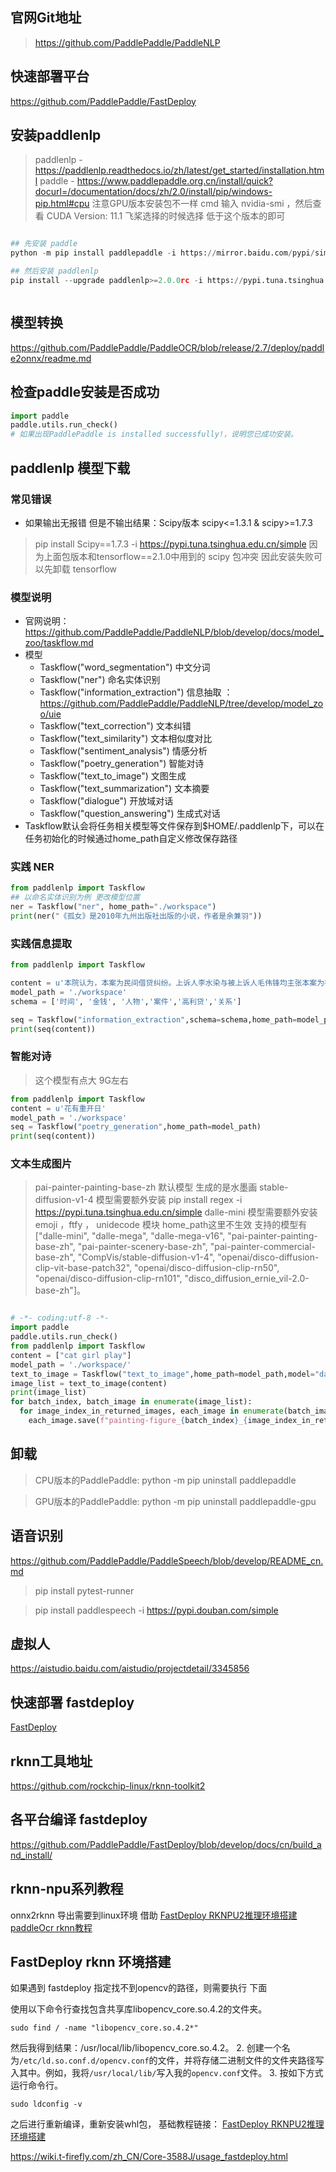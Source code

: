 ## 官网Git地址 
> https://github.com/PaddlePaddle/PaddleNLP


## 快速部署平台
https://github.com/PaddlePaddle/FastDeploy

## 安装paddlenlp
> paddlenlp - https://paddlenlp.readthedocs.io/zh/latest/get_started/installation.html
> paddle - https://www.paddlepaddle.org.cn/install/quick?docurl=/documentation/docs/zh/2.0/install/pip/windows-pip.html#cpu
> 注意GPU版本安装包不一样 cmd 输入 nvidia-smi ，然后查看  CUDA Version: 11.1 飞桨选择的时候选择 低于这个版本的即可
```python

## 先安装 paddle 
python -m pip install paddlepaddle -i https://mirror.baidu.com/pypi/simple

## 然后安装 paddlenlp
pip install --upgrade paddlenlp>=2.0.0rc -i https://pypi.tuna.tsinghua.edu.cn/simple



```

## 模型转换

https://github.com/PaddlePaddle/PaddleOCR/blob/release/2.7/deploy/paddle2onnx/readme.md

## 检查paddle安装是否成功
> 
```python
import paddle
paddle.utils.run_check()
# 如果出现PaddlePaddle is installed successfully!，说明您已成功安装。
```

## paddlenlp 模型下载

### 常见错误
  - 如果输出无报错 但是不输出结果：Scipy版本 scipy<=1.3.1 & scipy>=1.7.3 
  > pip install Scipy==1.7.3 -i https://pypi.tuna.tsinghua.edu.cn/simple
  > 因为上面包版本和tensorflow==2.1.0中用到的 scipy 包冲突 因此安装失败可以先卸载 tensorflow

### 模型说明
 - 官网说明： https://github.com/PaddlePaddle/PaddleNLP/blob/develop/docs/model_zoo/taskflow.md
 - 模型
   - Taskflow("word_segmentation") 中文分词
   - Taskflow("ner")  命名实体识别
   - Taskflow("information_extraction") 信息抽取 ：https://github.com/PaddlePaddle/PaddleNLP/tree/develop/model_zoo/uie
   - Taskflow("text_correction") 文本纠错
   - Taskflow("text_similarity") 文本相似度对比
   - Taskflow("sentiment_analysis") 情感分析
   - Taskflow("poetry_generation") 智能对诗
   - Taskflow("text_to_image") 文图生成
   - Taskflow("text_summarization") 文本摘要
   - Taskflow("dialogue")	开放域对话
   - Taskflow("question_answering") 生成式对话
 - Taskflow默认会将任务相关模型等文件保存到$HOME/.paddlenlp下，可以在任务初始化的时候通过home_path自定义修改保存路径 

### 实践 NER
```python
from paddlenlp import Taskflow
## 以命名实体识别为例 更改模型位置
ner = Taskflow("ner", home_path="./workspace")
print(ner("《孤女》是2010年九州出版社出版的小说，作者是余兼羽"))

```
### 实践信息提取

```python
from paddlenlp import Taskflow

content = u'本院认为，本案为民间借贷纠纷。上诉人李水染与被上诉人毛伟锋均主张本案为被上诉人毛伟锋与张晓环的夫妻共同债务，本案争议焦点之一为本案债务是否夫妻共同债务的问题。首先，被上诉人毛伟锋以个人名义对外借款，根据合同相对性原则，效力仅及于其本人，除非该债务是用于日常家庭生活的小额债务，其享有家事代理权，效力及于夫妻的另一方。审查本案债务数额高达180余万元，超过家事代理的合理范围，该举债行为的效力不当然及于上诉人张晓环。其次，根据《中华人民共和国婚姻法》第四十一条规定，离婚时，原为夫妻共同生活所负的债务，应当共同偿还。确定夫妻共同债务的关键在于是否为夫妻共同生活所借。审查借据上记载的借款用途为因移民而借款，被上诉人毛伟锋又称其于2011年2月支取该款后，将其中145万元用于归还高利贷，60万元支付给上诉人张晓环，但上诉人张晓环予以否认，毛伟锋亦没有提交巨额款项交付的相关证据。再次，离婚时被上诉人毛伟锋没有提到存在夫妻共同债务，其在离婚后再声称存在夫妻共同债务违背此前的约定，最后，上诉人李水染作为被上诉人毛伟锋的母亲，对被上诉人毛伟锋与上诉人张晓环离婚事宜应当清楚，其在两人离婚时没有主张本案的巨额债务不符合常理，在两人婚姻关系存续期间亦未向上诉人张晓环主张过权利，在两人离婚后才向被上诉人毛伟锋主张权利，在款项交付之时亦未向上诉人张晓环主张过债务的成立，由此可见，上诉人李水染由始至终并未将该债务作为夫妻共同债务看待。综上，原审认定本案债务为被上诉人毛伟锋的个人债务正确，本院予以维持。'
model_path = './workspace'
schema = ['时间', '金钱', '人物','案件','高利贷','关系']

seq = Taskflow("information_extraction",schema=schema,home_path=model_path)
print(seq(content))
```
### 智能对诗
> 这个模型有点大 9G左右 
```python
from paddlenlp import Taskflow
content = u'花有重开日'
model_path = './workspace'
seq = Taskflow("poetry_generation",home_path=model_path)
print(seq(content))


```
### 文本生成图片
> pai-painter-painting-base-zh 默认模型 生成的是水墨画 
> stable-diffusion-v1-4 模型需要额外安装  pip install regex -i https://pypi.tuna.tsinghua.edu.cn/simple
> dalle-mini 模型需要额外安装  emoji ，ftfy ， unidecode 模块
> home_path这里不生效
> 支持的模型有["dalle-mini", "dalle-mega", "dalle-mega-v16", "pai-painter-painting-base-zh", "pai-painter-scenery-base-zh", "pai-painter-commercial-base-zh", "CompVis/stable-diffusion-v1-4", "openai/disco-diffusion-clip-vit-base-patch32", "openai/disco-diffusion-clip-rn50", "openai/disco-diffusion-clip-rn101", "disco_diffusion_ernie_vil-2.0-base-zh"]。

```python

# -*- coding:utf-8 -*-
import paddle
paddle.utils.run_check()
from paddlenlp import Taskflow
content = ["cat girl play"]
model_path = './workspace/'
text_to_image = Taskflow("text_to_image",home_path=model_path,model="dalle-mini")
image_list = text_to_image(content)
print(image_list)
for batch_index, batch_image in enumerate(image_list):
  for image_index_in_returned_images, each_image in enumerate(batch_image):
    each_image.save(f"painting-figure_{batch_index}_{image_index_in_returned_images}.png")


```

## 卸载

> CPU版本的PaddlePaddle: python -m pip uninstall paddlepaddle

> GPU版本的PaddlePaddle: python -m pip uninstall paddlepaddle-gpu




## 语音识别 
https://github.com/PaddlePaddle/PaddleSpeech/blob/develop/README_cn.md
> pip install pytest-runner

> pip install paddlespeech -i https://pypi.douban.com/simple

## 虚拟人
https://aistudio.baidu.com/aistudio/projectdetail/3345856


## 快速部署 fastdeploy

[FastDeploy](https://github.com/PaddlePaddle/FastDeploy)

## rknn工具地址

https://github.com/rockchip-linux/rknn-toolkit2

## 各平台编译 fastdeploy
https://github.com/PaddlePaddle/FastDeploy/blob/develop/docs/cn/build_and_install/

## rknn-npu系列教程
onnx2rknn 导出需要到linux环境 借助 [FastDeploy RKNPU2推理环境搭建](https://github.com/PaddlePaddle/FastDeploy/blob/develop/docs/cn/faq/rknpu2/environment.md)
[paddleOcr rknn教程](https://github.com/PaddlePaddle/PaddleOCR/tree/ad0d5e252692fa8e8c7795933c74058251f076da/deploy/fastdeploy/rockchip/python)

## FastDeploy rknn 环境搭建
如果遇到 fastdeploy 指定找不到opencv的路径，则需要执行 下面

使用以下命令行查找包含共享库libopencv_core.so.4.2的文件夹。
```
sudo find / -name "libopencv_core.so.4.2*"
```
然后我得到结果：/usr/local/lib/libopencv_core.so.4.2。
2. 创建一个名为`/etc/ld.so.conf.d/opencv.conf`的文件，并将存储二进制文件的文件夹路径写入其中。例如，我将`/usr/local/lib/`写入我的`opencv.conf`文件。
3. 按如下方式运行命令行。
```
sudo ldconfig -v
```
之后进行重新编译，重新安装whl包，
基础教程链接：
[FastDeploy RKNPU2推理环境搭建](https://github.com/PaddlePaddle/FastDeploy/blob/develop/docs/cn/build_and_install/rknpu2.md)


https://wiki.t-firefly.com/zh_CN/Core-3588J/usage_fastdeploy.html

